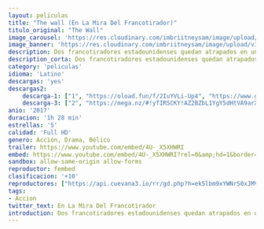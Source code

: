 ```yaml
---
layout: peliculas
title: "The wall (En La Mira Del Francotirador)"
titulo_original: "The Wall"
image_carousel: 'https://res.cloudinary.com/imbriitneysam/image/upload/v1543455655/mira-poster-min.jpg'
image_banner: 'https://res.cloudinary.com/imbriitneysam/image/upload/v1543455655/mira-banner-min.jpg'
description: Dos francotiradores estadounidenses quedan atrapados en una zona solitaria del desierto de Irak durante una misión. Cuando son atacados intentan ponerse en contacto con sus compañeros, pero al otro lado del teléfono solo se oye a un tirador iraquí que les deja claro que quiere jugar al gato y al ratón. Su única protección es un pequeño muro de ladrillos que separa al atacante de sus víctimas.
description_corta: Dos francotiradores estadounidenses quedan atrapados en una zona solitaria del desierto de Irak durante una misión. Cuando son atacados intentan ponerse en contacto con sus compañeros, pero al otro lado del teléfono solo se oye a ...
category: 'peliculas'
idioma: 'Latino'
descargas: 'yes'
descargas2:
    descarga-1: ["1", "https://oload.fun/f/2IuYVLi-Up4", "https://www.google.com/s2/favicons?domain=openload.co","OpenLoad","https://res.cloudinary.com/imbriitneysam/image/upload/v1541473684/mexico.png", "Latino", "Full HD"]
    descarga-3: ["2", "https://mega.nz/#!yTIRSCKY!AZ2BZbL1YgY5dHtVA9arXc2rNtTXXVvb-tLEdBbGAUU", "https://www.google.com/s2/favicons?domain=mega.nz","Mega","https://res.cloudinary.com/imbriitneysam/image/upload/v1541473684/mexico.png", "Latino", "Full HD"]
anio: '2017'
duracion: '1h 28 min'
estrellas: '5'
calidad: 'Full HD'
genero: Acción, Drama, Bélico
trailer: https://www.youtube.com/embed/4U-_X5XHWRI
embed: https://www.youtube.com/embed/4U-_X5XHWRI?rel=0&amp;hd=1&border=0&wmode=opaque&enablejsapi=1&modestbranding=1&controls=1&showinfo=1
sandbox: allow-same-origin allow-forms
reproductor: fembed
clasificacion: '+10'
reproductores: ["https://api.cuevana3.io/rr/gd.php?h=ek5lbm9xYWNrS0xJMVp5b21KREk0dFBLbjVkaHhkRGdrOG1jbnBpUnhhS1ZxS0dncDhHNnk3akdnWnVTcHJHbzJLOXJwbVdiek9tbGsyT2xxczZhelp1U3FadVkyUT09"]
tags:
- Accion
twitter_text: En La Mira Del Francotirador
introduction: Dos francotiradores estadounidenses quedan atrapados en una zona solitaria del desierto de Irak durante una misión. Cuando son atacados intentan ponerse en contacto con sus compañeros, pero al otro lado del teléfono solo se oye a ...
---
```












